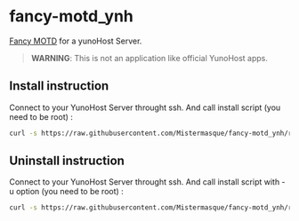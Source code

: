 # fancy-motd_ynh
 
[Fancy MOTD](https://github.com/bcyran/fancy-motd) for a yunoHost Server.

> **WARNING**: This is not an application like official YunoHost apps.

## Install instruction

Connect to your YunoHost Server throught ssh.
And call install script (you need to be root) :
```bash
curl -s https://raw.githubusercontent.com/Mistermasque/fancy-motd_ynh/refs/heads/main/install.sh 2>/dev/null | bash
```

## Uninstall instruction

Connect to your YunoHost Server throught ssh.
And call install script with -u option (you need to be root) :
```bash
curl -s https://raw.githubusercontent.com/Mistermasque/fancy-motd_ynh/refs/heads/main/install.sh 2>/dev/null | bash -s uninstall
```
